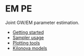 # EM PE

Joint GW/EM parameter estimation.


- [Getting started](https://github.com/bwc3252/EM_PE/blob/master/doc/GETTING_STARTED.md)
- [Sampler usage](https://github.com/bwc3252/EM_PE/blob/master/doc/SAMPLER.md)
- [Plotting tools](https://github.com/bwc3252/EM_PE/blob/master/doc/PLOTTING.md)
- [Kilonova models](https://github.com/bwc3252/EM_PE/blob/master/doc/MODELS.md)
